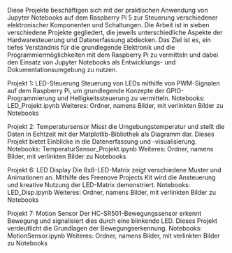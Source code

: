 Diese Projekte beschäftigen sich mit der praktischen Anwendung von Jupyter Notebooks auf dem Raspberry Pi 5 zur Steuerung verschiedener elektronischer Komponenten und Schaltungen. Die Arbeit ist in sieben verschiedene Projekte gegliedert, die jeweils unterschiedliche Aspekte der Hardwaresteuerung und Datenerfassung abdecken. Das Ziel ist es, ein tiefes Verständnis für die grundlegende Elektronik und die Programmiermöglichkeiten mit dem Raspberry Pi zu vermitteln und dabei den Einsatz von Jupyter Notebooks als Entwicklungs- und Dokumentationsumgebung zu nutzen.

Projekt 1: LED-Steuerung 
Steuerung von LEDs mithilfe von PWM-Signalen auf dem Raspberry Pi, um grundlegende Konzepte der GPIO-Programmierung und Helligkeitssteuerung zu vermitteln.
Notebooks: LED_Projekt.ipynb
Weiteres: Ordner, namens Bilder, mit verlinkten Bilder zu Notebooks

Projekt 2: Temperatursensor
Misst die Umgebungstemperatur und stellt die Daten in Echtzeit mit der Matplotlib-Bibliothek als Diagramm dar. Dieses Projekt bietet Einblicke in die Datenerfassung und -visualisierung.
Notebooks: TemperaturSensor_Projekt.ipynb
Weiteres: Ordner, namens Bilder, mit verlinkten Bilder zu Notebooks

Projekt 6: LED Display
Die 8x8-LED-Matrix zeigt verschiedene Muster und Animationen an. Mithilfe des Freenove Projects Kit wird die Ansteuerung und kreative Nutzung der LED-Matrix demonstriert.
Notebooks: LED_Disp.ipynb
Weiteres: Ordner, namens Bilder, mit verlinkten Bilder zu Notebooks

Projekt 7: Motion Sensor
Der HC-SR501-Bewegungssensor erkennt Bewegung und signalisiert dies durch eine blinkende LED. Dieses Projekt verdeutlicht die Grundlagen der Bewegungserkennung.
Notebooks: MotionSensor.ipynb
Weiteres: Ordner, namens Bilder, mit verlinkten Bilder zu Notebooks
